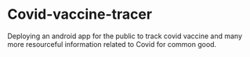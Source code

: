 # Covid-vaccine-tracer
Deploying an android app for the public to track covid vaccine and many more resourceful information related to Covid for common good.

